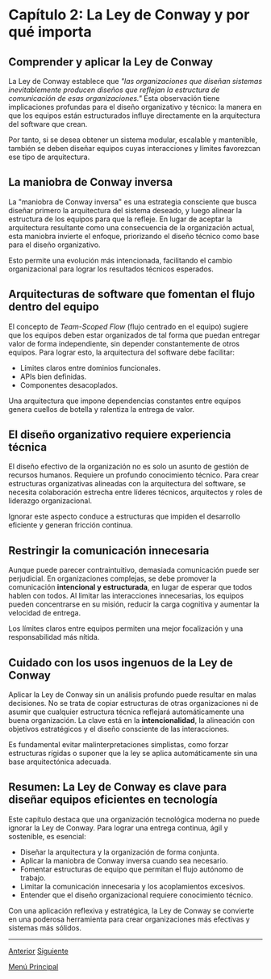 # Capítulo 2: La Ley de Conway y por qué importa

## Comprender y aplicar la Ley de Conway

La Ley de Conway establece que *"las organizaciones que diseñan sistemas inevitablemente producen diseños que reflejan la estructura de comunicación de esas organizaciones."* Esta observación tiene implicaciones profundas para el diseño organizativo y técnico: la manera en que los equipos están estructurados influye directamente en la arquitectura del software que crean.

Por tanto, si se desea obtener un sistema modular, escalable y mantenible, también se deben diseñar equipos cuyas interacciones y límites favorezcan ese tipo de arquitectura.

## La maniobra de Conway inversa

La "maniobra de Conway inversa" es una estrategia consciente que busca diseñar primero la arquitectura del sistema deseado, y luego alinear la estructura de los equipos para que la refleje. En lugar de aceptar la arquitectura resultante como una consecuencia de la organización actual, esta maniobra invierte el enfoque, priorizando el diseño técnico como base para el diseño organizativo.

Esto permite una evolución más intencionada, facilitando el cambio organizacional para lograr los resultados técnicos esperados.

## Arquitecturas de software que fomentan el flujo dentro del equipo

El concepto de *Team-Scoped Flow* (flujo centrado en el equipo) sugiere que los equipos deben estar organizados de tal forma que puedan entregar valor de forma independiente, sin depender constantemente de otros equipos. Para lograr esto, la arquitectura del software debe facilitar:

* Límites claros entre dominios funcionales.
* APIs bien definidas.
* Componentes desacoplados.

Una arquitectura que impone dependencias constantes entre equipos genera cuellos de botella y ralentiza la entrega de valor.

## El diseño organizativo requiere experiencia técnica

El diseño efectivo de la organización no es solo un asunto de gestión de recursos humanos. Requiere un profundo conocimiento técnico. Para crear estructuras organizativas alineadas con la arquitectura del software, se necesita colaboración estrecha entre líderes técnicos, arquitectos y roles de liderazgo organizacional.

Ignorar este aspecto conduce a estructuras que impiden el desarrollo eficiente y generan fricción continua.

## Restringir la comunicación innecesaria

Aunque puede parecer contraintuitivo, demasiada comunicación puede ser perjudicial. En organizaciones complejas, se debe promover la comunicación **intencional y estructurada**, en lugar de esperar que todos hablen con todos. Al limitar las interacciones innecesarias, los equipos pueden concentrarse en su misión, reducir la carga cognitiva y aumentar la velocidad de entrega.

Los límites claros entre equipos permiten una mejor focalización y una responsabilidad más nítida.

## Cuidado con los usos ingenuos de la Ley de Conway

Aplicar la Ley de Conway sin un análisis profundo puede resultar en malas decisiones. No se trata de copiar estructuras de otras organizaciones ni de asumir que cualquier estructura técnica reflejará automáticamente una buena organización. La clave está en la **intencionalidad**, la alineación con objetivos estratégicos y el diseño consciente de las interacciones.

Es fundamental evitar malinterpretaciones simplistas, como forzar estructuras rígidas o suponer que la ley se aplica automáticamente sin una base arquitectónica adecuada.

## Resumen: La Ley de Conway es clave para diseñar equipos eficientes en tecnología

Este capítulo destaca que una organización tecnológica moderna no puede ignorar la Ley de Conway. Para lograr una entrega continua, ágil y sostenible, es esencial:

* Diseñar la arquitectura y la organización de forma conjunta.
* Aplicar la maniobra de Conway inversa cuando sea necesario.
* Fomentar estructuras de equipo que permitan el flujo autónomo de trabajo.
* Limitar la comunicación innecesaria y los acoplamientos excesivos.
* Entender que el diseño organizacional requiere conocimiento técnico.

Con una aplicación reflexiva y estratégica, la Ley de Conway se convierte en una poderosa herramienta para crear organizaciones más efectivas y sistemas más sólidos.

---

[Anterior](https://github.com/wilfredoha/Team_topologies/blob/main/01_TEAMS_AS_THE_MEANS_OF_DELIVERY/01_Chapter_01.md)   [Siguiente](https://github.com/wilfredoha/Team_topologies/blob/main/01_TEAMS_AS_THE_MEANS_OF_DELIVERY/03_Chapter_03.md)

[Menú Principal](https://github.com/wilfredoha/Team_topologies/tree/main)